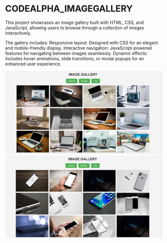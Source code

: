 # CODEALPHA_IMAGEGALLERY

This project showcases an image gallery built with HTML, CSS, and JavaScript, allowing users to browse through a collection of images interactively. 

The gallery includes:
Responsive layout: Designed with CSS for an elegant and mobile-friendly display.
Interactive navigation: JavaScript-powered features for navigating between images seamlessly.
Dynamic effects: Includes hover animations, slide transitions, or modal popups for an enhanced user experience.

![image alt](https://github.com/ShubhamJadhav2/CODEALPHA_IMAGEGALLERY/blob/de543ec263488fc4c5889992a83acfc7b2074c61/Image%20Gallery/ImageGalleryImg.png)
![image alt](https://github.com/ShubhamJadhav2/CODEALPHA_IMAGEGALLERY/blob/a60a78fa4a60d22e08162cc111b96ac3ed6f7cc9/Image%20Gallery/MobileImg.png)
